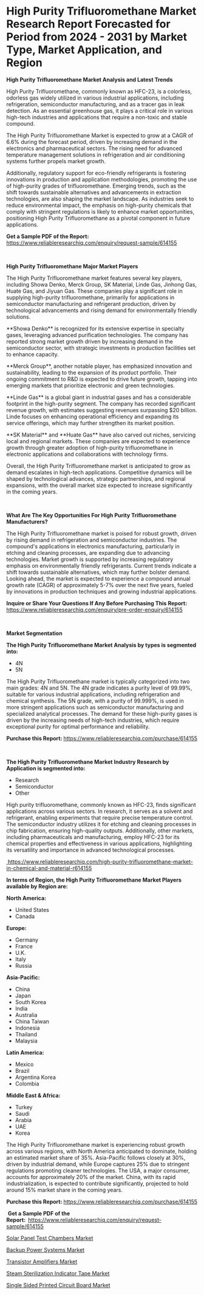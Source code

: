 <p><h1>High Purity Trifluoromethane Market Research Report Forecasted for Period from 2024 -  2031 by Market Type, Market Application, and Region</h1></p><p><strong>High Purity Trifluoromethane Market Analysis and Latest Trends</strong></p>
<p><p>High Purity Trifluoromethane, commonly known as HFC-23, is a colorless, odorless gas widely utilized in various industrial applications, including refrigeration, semiconductor manufacturing, and as a tracer gas in leak detection. As an essential greenhouse gas, it plays a critical role in various high-tech industries and applications that require a non-toxic and stable compound.</p><p>The High Purity Trifluoromethane Market is expected to grow at a CAGR of 6.6% during the forecast period, driven by increasing demand in the electronics and pharmaceutical sectors. The rising need for advanced temperature management solutions in refrigeration and air conditioning systems further propels market growth. </p><p>Additionally, regulatory support for eco-friendly refrigerants is fostering innovations in production and application methodologies, promoting the use of high-purity grades of trifluoromethane. Emerging trends, such as the shift towards sustainable alternatives and advancements in extraction technologies, are also shaping the market landscape. As industries seek to reduce environmental impact, the emphasis on high-purity chemicals that comply with stringent regulations is likely to enhance market opportunities, positioning High Purity Trifluoromethane as a pivotal component in future applications.</p></p>
<p><strong>Get a Sample PDF of the Report:&nbsp;</strong> <a href="https://www.reliableresearchiq.com/enquiry/request-sample/614155?utm_campaign=1117&utm_medium=2&utm_source=Github&utm_content=ia&utm_term=30092024&utm_id=high-purity-trifluoromethane">https://www.reliableresearchiq.com/enquiry/request-sample/614155</a></p>
<p>&nbsp;</p>
<p><strong>High Purity Trifluoromethane Major Market Players</strong></p>
<p><p>The High Purity Trifluoromethane market features several key players, including Showa Denko, Merck Group, SK Material, Linde Gas, Jinhong Gas, Huate Gas, and Jiyuan Gas. These companies play a significant role in supplying high-purity trifluoromethane, primarily for applications in semiconductor manufacturing and refrigerant production, driven by technological advancements and rising demand for environmentally friendly solutions.</p><p>**Showa Denko** is recognized for its extensive expertise in specialty gases, leveraging advanced purification technologies. The company has reported strong market growth driven by increasing demand in the semiconductor sector, with strategic investments in production facilities set to enhance capacity.</p><p>**Merck Group**, another notable player, has emphasized innovation and sustainability, leading to the expansion of its product portfolio. Their ongoing commitment to R&D is expected to drive future growth, tapping into emerging markets that prioritize electronic and green technologies.</p><p>**Linde Gas** is a global giant in industrial gases and has a considerable footprint in the high-purity segment. The company has recorded significant revenue growth, with estimates suggesting revenues surpassing $20 billion. Linde focuses on enhancing operational efficiency and expanding its service offerings, which may further strengthen its market position.</p><p>**SK Material** and **Huate Gas** have also carved out niches, servicing local and regional markets. These companies are expected to experience growth through greater adoption of high-purity trifluoromethane in electronic applications and collaborations with technology firms.</p><p>Overall, the High Purity Trifluoromethane market is anticipated to grow as demand escalates in high-tech applications. Competitive dynamics will be shaped by technological advances, strategic partnerships, and regional expansions, with the overall market size expected to increase significantly in the coming years.</p></p>
<p>&nbsp;</p>
<p><strong>What Are The Key Opportunities For High Purity Trifluoromethane Manufacturers?</strong></p>
<p><p>The High Purity Trifluoromethane market is poised for robust growth, driven by rising demand in refrigeration and semiconductor industries. The compound's applications in electronics manufacturing, particularly in etching and cleaning processes, are expanding due to advancing technologies. Market growth is supported by increasing regulatory emphasis on environmentally friendly refrigerants. Current trends indicate a shift towards sustainable alternatives, which may further bolster demand. Looking ahead, the market is expected to experience a compound annual growth rate (CAGR) of approximately 5-7% over the next five years, fueled by innovations in production techniques and growing industrial applications.</p></p>
<p><strong>Inquire or Share Your Questions If Any Before Purchasing This Report:</strong> <a href="https://www.reliableresearchiq.com/enquiry/pre-order-enquiry/614155?utm_campaign=1117&utm_medium=2&utm_source=Github&utm_content=ia&utm_term=30092024&utm_id=high-purity-trifluoromethane">https://www.reliableresearchiq.com/enquiry/pre-order-enquiry/614155</a></p>
<p>&nbsp;</p>
<p><strong>Market Segmentation</strong></p>
<p><strong>The High Purity Trifluoromethane Market Analysis by types is segmented into:</strong></p>
<p><ul><li>4N</li><li>5N</li></ul></p>
<p><p>The High Purity Trifluoromethane market is typically categorized into two main grades: 4N and 5N. The 4N grade indicates a purity level of 99.99%, suitable for various industrial applications, including refrigeration and chemical synthesis. The 5N grade, with a purity of 99.999%, is used in more stringent applications such as semiconductor manufacturing and specialized analytical processes. The demand for these high-purity gases is driven by the increasing needs of high-tech industries, which require exceptional purity for optimal performance and reliability.</p></p>
<p><strong>Purchase this Report:&nbsp;</strong><a href="https://www.reliableresearchiq.com/purchase/614155?utm_campaign=1117&utm_medium=2&utm_source=Github&utm_content=ia&utm_term=30092024&utm_id=high-purity-trifluoromethane">https://www.reliableresearchiq.com/purchase/614155</a></p>
<p>&nbsp;</p>
<p><strong>The High Purity Trifluoromethane Market Industry Research by Application is segmented into:</strong></p>
<p><ul><li>Research</li><li>Semiconductor</li><li>Other</li></ul></p>
<p><p>High purity trifluoromethane, commonly known as HFC-23, finds significant applications across various sectors. In research, it serves as a solvent and refrigerant, enabling experiments that require precise temperature control. The semiconductor industry utilizes it for etching and cleaning processes in chip fabrication, ensuring high-quality outputs. Additionally, other markets, including pharmaceuticals and manufacturing, employ HFC-23 for its chemical properties and effectiveness in various applications, highlighting its versatility and importance in advanced technological processes.</p></p>
<p><a href="https://www.reliableresearchiq.com/high-purity-trifluoromethane-market-in-chemical-and-material-r614155?utm_campaign=1117&utm_medium=2&utm_source=Github&utm_content=ia&utm_term=30092024&utm_id=high-purity-trifluoromethane">&nbsp;https://www.reliableresearchiq.com/high-purity-trifluoromethane-market-in-chemical-and-material-r614155</a></p>
<p><strong>In terms of Region, the High Purity Trifluoromethane Market Players available by Region are:</strong></p>
<p>
    <p> <strong> North America: </strong>
        <ul>
            <li>United States</li>
            <li>Canada</li>
        </ul>
        </p> 
    <p> <strong> Europe: </strong>
        <ul>
            <li>Germany</li>
            <li>France</li>
            <li>U.K.</li>
            <li>Italy</li>
            <li>Russia</li>
        </ul>
        </p> 
    <p> <strong> Asia-Pacific: </strong>
        <ul>
            <li>China</li>
            <li>Japan</li>
            <li>South Korea</li>
            <li>India</li>
            <li>Australia</li>
            <li>China Taiwan</li>
            <li>Indonesia</li>
            <li>Thailand</li>
            <li>Malaysia</li>
        </ul>
        </p> 
    <p> <strong> Latin America: </strong>
        <ul>
            <li>Mexico</li>
            <li>Brazil</li>
            <li>Argentina Korea</li>
            <li>Colombia</li>
        </ul>
        </p> 
    <p> <strong> Middle East & Africa: </strong>
        <ul>
            <li>Turkey</li>
            <li>Saudi</li>
            <li>Arabia</li>
            <li>UAE</li>
            <li>Korea</li>
        </ul>
    </p>
    </p>
<p><p>The High Purity Trifluoromethane market is experiencing robust growth across various regions, with North America anticipated to dominate, holding an estimated market share of 35%. Asia-Pacific follows closely at 30%, driven by industrial demand, while Europe captures 25% due to stringent regulations promoting cleaner technologies. The USA, a major consumer, accounts for approximately 20% of the market. China, with its rapid industrialization, is expected to contribute significantly, projected to hold around 15% market share in the coming years.</p></p>
<p><strong>Purchase this Report: </strong><a href="https://www.reliableresearchiq.com/purchase/614155?utm_campaign=1117&utm_medium=2&utm_source=Github&utm_content=ia&utm_term=30092024&utm_id=high-purity-trifluoromethane">https://www.reliableresearchiq.com/purchase/614155</a></p>
<p>&nbsp;<strong>Get a Sample PDF of the Report:&nbsp;&nbsp;</strong><a href="https://www.reliableresearchiq.com/enquiry/request-sample/614155?utm_campaign=1117&utm_medium=2&utm_source=Github&utm_content=ia&utm_term=30092024&utm_id=high-purity-trifluoromethane">https://www.reliableresearchiq.com/enquiry/request-sample/614155</a></p>
<p><strong></strong></p>
<p><p><a href="https://github.com/SotoRodolfo12/Market-Research-Report-List-1/blob/main/solar-panel-test-chambers-market.md?utm_campaign=1117&utm_medium=2&utm_source=Github&utm_content=ia&utm_term=30092024&utm_id=high-purity-trifluoromethane">Solar Panel Test Chambers Market</a></p><p><a href="https://www.linkedin.com/pulse/backup-power-systems-market-segmentation-geographical-tz91c?utm_campaign=1117&utm_medium=2&utm_source=Github&utm_content=ia&utm_term=30092024&utm_id=high-purity-trifluoromethane">Backup Power Systems Market</a></p><p><a href="https://issuu.com/reportprime-2/docs/transistor-amplifiers-market-size-2_0e1e28c8bf6aa0?utm_campaign=1117&utm_medium=2&utm_source=Github&utm_content=ia&utm_term=30092024&utm_id=high-purity-trifluoromethane">Transistor Amplifiers Market</a></p><p><a href="https://github.com/NathanColeman327/Market-Research-Report-List-1/blob/main/steam-sterilization-indicator-tape-market.md?utm_campaign=1117&utm_medium=2&utm_source=Github&utm_content=ia&utm_term=30092024&utm_id=high-purity-trifluoromethane">Steam Sterilization Indicator Tape Market</a></p><p><a href="https://issuu.com/reportprime-2/docs/single-sided-printed-circuit-board-_2116d4aa188d8e?utm_campaign=1117&utm_medium=2&utm_source=Github&utm_content=ia&utm_term=30092024&utm_id=high-purity-trifluoromethane">Single Sided Printed Circuit Board Market</a></p></p>